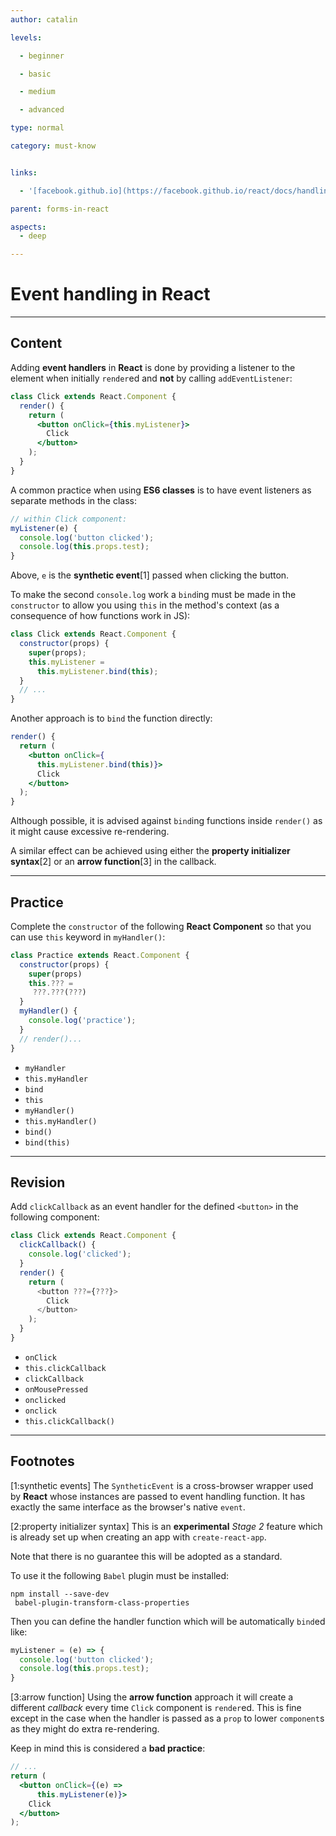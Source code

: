```yaml
---
author: catalin

levels:

  - beginner

  - basic

  - medium

  - advanced

type: normal

category: must-know


links:

  - '[facebook.github.io](https://facebook.github.io/react/docs/handling-events.html){website}'

parent: forms-in-react

aspects:
  - deep

---
```


# Event handling in React

---
## Content

Adding **event handlers** in **React** is done by providing a listener to the element when initially `render`ed and **not** by calling `addEventListener`:
```jsx
class Click extends React.Component {
  render() {
    return (
      <button onClick={this.myListener}>
        Click
      </button>
    );
  }
}
```

A common practice when using **ES6 classes** is to have event listeners as separate methods in the class:
```jsx
// within Click component:
myListener(e) {
  console.log('button clicked');
  console.log(this.props.test);
}
```

Above, `e` is the **synthetic event**[1] passed when clicking the button.

To make the second `console.log` work a `bind`ing must be made in the `constructor` to allow you using `this` in the method's context (as a consequence of how functions work in JS):
```jsx
class Click extends React.Component {
  constructor(props) {
    super(props);
    this.myListener =
      this.myListener.bind(this);
  }
  // ...
}
```

Another approach is to `bind` the function directly:
```jsx
render() {
  return (
    <button onClick={
      this.myListener.bind(this)}>
      Click
    </button>
  );
}
```

Although possible, it is advised against `bind`ing functions inside `render()` as it might cause excessive re-rendering.

A similar effect can be achieved using either the **property initializer syntax**[2] or an **arrow function**[3] in the callback.

---
## Practice

Complete the `constructor` of the following **React Component** so that you can use `this` keyword in `myHandler()`:
```jsx
class Practice extends React.Component {
  constructor(props) {
    super(props)
    this.??? =
     ???.???(???)
  }
  myHandler() {
    console.log('practice');
  }
  // render()...
}
```


* `myHandler`
* `this.myHandler`
* `bind`
* `this`
* `myHandler()`
* `this.myHandler()`
* `bind()`
* `bind(this)`

---
## Revision

Add `clickCallback` as an event handler for the defined `<button>` in the following component:
```jsx
class Click extends React.Component {
  clickCallback() {
    console.log('clicked');
  }
  render() {
    return (
      <button ???={???}>
        Click
      </button>
    );
  }
}

```


* `onClick`
* `this.clickCallback`
* `clickCallback`
* `onMousePressed`
* `onclicked`
* `onclick`
* `this.clickCallback()`

---
## Footnotes
[1:synthetic events]
The `SyntheticEvent` is a cross-browser wrapper used by **React** whose instances are passed to event handling function.
It has exactly the same interface as the browser's native `event`.


[2:property initializer syntax]
This is an **experimental** *Stage 2* feature which is already set up when creating an app with `create-react-app`.

Note that there is no guarantee this will be adopted as a standard.

To use it the following `Babel` plugin must be installed:
```
npm install --save-dev
 babel-plugin-transform-class-properties
```
Then you can define the handler function which will be automatically `bind`ed like:
```jsx
myListener = (e) => {
  console.log('button clicked');
  console.log(this.props.test);
}
```

[3:arrow function]
Using the **arrow function** approach it will create a different *callback* every time `Click` component is `render`ed.
This is fine except in the case when the handler is passed as a `prop` to lower `component`s as they might do extra re-rendering.

Keep in mind this is considered a **bad practice**:
```jsx
// ...
return (
  <button onClick={(e) =>
      this.myListener(e)}>
    Click
  </button>
);
```

